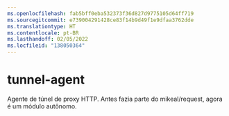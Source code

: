 ```yaml
---
ms.openlocfilehash: fab5bff0eba532373f36d827d9775105d64ff719
ms.sourcegitcommit: e739004291428ce83f14b9d49f1e9dfaa3762dde
ms.translationtype: HT
ms.contentlocale: pt-BR
ms.lasthandoff: 02/05/2022
ms.locfileid: "138050364"
---
```

<a name="tunnel-agent"></a>tunnel-agent
============

Agente de túnel de proxy HTTP. Antes fazia parte do mikeal/request, agora é um módulo autônomo.
